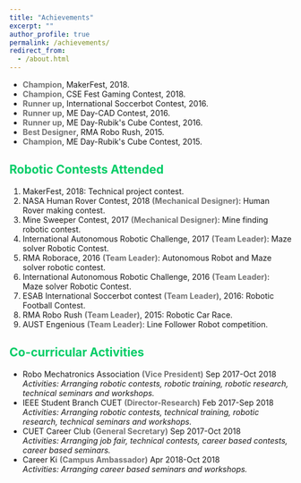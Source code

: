 ```yaml
---
title: "Achievements"
excerpt: ""
author_profile: true
permalink: /achievements/
redirect_from: 
  - /about.html
---
```


<!--  * <b><font color= "#737373" >ICT division Bangladesh research grant </font></b>(2020-2021): 1000K BDT
 * <b><font color= "#737373" >CUET IT business incubator research grant </font></b>(2019-2020): 400K BDT -->
 
  * <b><font color= "#737373" >Champion</font></b>, MakerFest, 2018.
  * <b><font color= "#737373" >Champion</font></b>, CSE Fest Gaming Contest, 2018.
  * <b><font color= "#737373" >Runner up</font></b>, International Soccerbot Contest, 2016.
  * <b><font color= "#737373" >Runner up</font></b>, ME Day-CAD Contest, 2016.
  * <b><font color= "#737373" >Runner up</font></b>, ME Day-Rubik's Cube Contest, 2016.
  * <b><font color= "#737373" >Best Designer</font></b>, RMA Robo Rush, 2015.
  * <b><font color= "#737373" >Champion</font></b>, ME Day-Rubik's Cube Contest, 2015.

## <font color="#00cc66"> Robotic Contests Attended</font>

  1. MakerFest, 2018: Technical project contest.
  2. NASA Human Rover Contest, 2018 <b><font color= "#737373" >(Mechanical Designer)</font></b>: Human Rover making contest.
  3. Mine Sweeper Contest, 2017 <b><font color= "#737373" >(Mechanical Designer)</font></b>: Mine finding robotic contest.
  4. International Autonomous Robotic Challenge, 2017 <b><font color= "#737373" >(Team Leader)</font></b>: Maze solver Robotic Contest.
  5. RMA Roborace, 2016 <b><font color= "#737373" >(Team Leader)</font></b>: Autonomous Robot and Maze solver robotic contest.
  6. International Autonomous Robotic Challenge, 2016 <b><font color= "#737373" >(Team Leader)</font></b>: Maze solver Robotic
Contest.
  7. ESAB International Soccerbot contest <b><font color= "#737373" >(Team Leader)</font></b>, 2016: Robotic Football Contest.
  8. RMA Robo Rush <b><font color= "#737373" >(Team Leader)</font></b>, 2015: Robotic Car Race.
  9. AUST Engenious <b><font color= "#737373" >(Team Leader)</font></b>: Line Follower Robot competition.

## <font color="#00cc66"> Co-curricular Activities </font>

* Robo Mechatronics Association <b><font color= "#737373" >(Vice President)</font></b> Sep 2017-Oct 2018<br>
 *Activities: Arranging robotic contests, robotic training, robotic research, technical seminars and workshops.*
* IEEE Student Branch CUET <b><font color= "#737373" >(Director-Research)</font></b> Feb 2017-Sep 2018<br>
 *Activities: Arranging robotic contests, technical training, robotic research, technical seminars and workshops.*
* CUET Career Club <b><font color= "#737373" >(General Secretary)</font></b> Sep 2017-Oct 2018<br>
 *Activities: Arranging job fair, technical contests, career based contests, career based seminars.*
* Career Ki <b><font color= "#737373" >(Campus Ambassador)</font></b> Apr 2018-Oct 2018<br>
 *Activities: Arranging career based seminars and workshops.*
